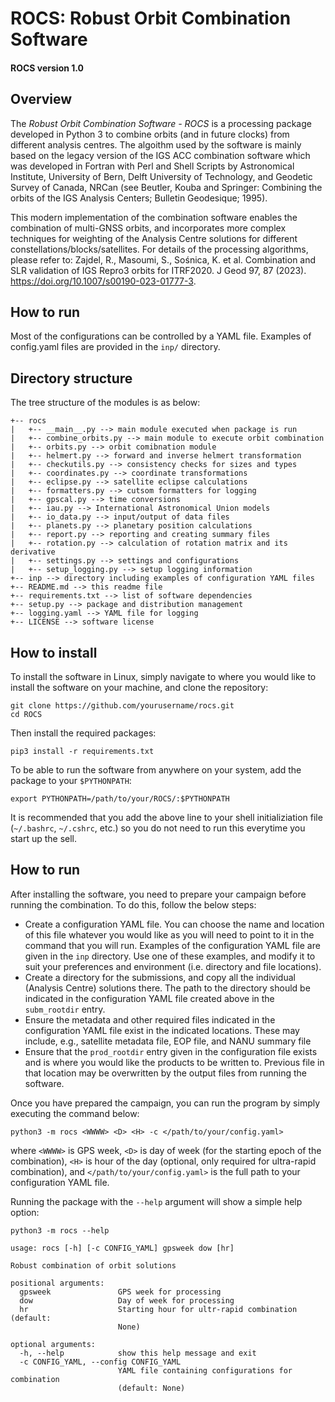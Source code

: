 # ROCS: Robust Orbit Combination Software
#### ROCS version 1.0

## Overview

The *Robust Orbit Combination Software - ROCS* is a processing package developed in Python 3 to combine orbits (and in future clocks) from different analysis centres. The algoithm used by the software is mainly based on the legacy version of the IGS ACC combination software which was developed in Fortran with Perl and Shell Scripts by Astronomical Institute, University of Bern, Delft University of Technology, and Geodetic Survey of Canada, NRCan (see Beutler, Kouba and Springer: Combining the orbits of the IGS Analysis Centers; Bulletin Geodesique; 1995).

This modern implementation of the combination software enables the combination of multi-GNSS orbits, and incorporates more complex techniques for weighting of the Analysis Centre solutions for different constellations/blocks/satellites. For details of the processing algorithms, please refer to: Zajdel, R., Masoumi, S., Sośnica, K. et al. Combination and SLR validation of IGS Repro3 orbits for ITRF2020. J Geod 97, 87 (2023). https://doi.org/10.1007/s00190-023-01777-3.


## How to run
Most of the configurations can be controlled by a YAML file. Examples of config.yaml files are provided in the ```inp/``` directory. 

## Directory structure

The tree structure of the modules is as below:

```
+-- rocs
|   +-- __main__.py --> main module executed when package is run
|   +-- combine_orbits.py --> main module to execute orbit combination
|   +-- orbits.py --> orbit comibnation module
|   +-- helmert.py --> forward and inverse helmert transformation
|   +-- checkutils.py --> consistency checks for sizes and types
|   +-- coordinates.py --> coordinate transformations
|   +-- eclipse.py --> satellite eclipse calculations
|   +-- formatters.py --> cutsom formatters for logging
|   +-- gpscal.py --> time conversions
|   +-- iau.py --> International Astronomical Union models
|   +-- io_data.py --> input/output of data files
|   +-- planets.py --> planetary position calculations
|   +-- report.py --> reporting and creating summary files
|   +-- rotation.py --> calculation of rotation matrix and its derivative
|   +-- settings.py --> settings and configurations
|   +-- setup_logging.py --> setup logging information
+-- inp --> directory including examples of configuration YAML files
+-- README.md --> this readme file
+-- requirements.txt --> list of software dependencies
+-- setup.py --> package and distribution management
+-- logging.yaml --> YAML file for logging
+-- LICENSE --> software license
```

## How to install
To install the software in Linux, simply navigate to where you would like to install the software on your machine, and clone the repository:

```
git clone https://github.com/yourusername/rocs.git
cd ROCS
```

Then install the required packages:

```
pip3 install -r requirements.txt
```

To be able to run the software from anywhere on your system, add the package to your ```$PYTHONPATH```:

```
export PYTHONPATH=/path/to/your/ROCS/:$PYTHONPATH
```

It is recommended that you add the above line to your shell initializiation file (```~/.bashrc```, ```~/.cshrc```, etc.) so you do not need to run this everytime you start up the sell.


## How to run

After installing the software, you need to prepare your campaign before running the combination. To do this, follow the below steps:

- Create a configuration YAML file. You can choose the name and location of this file whatever you would like as you will need to point to it in the command that you will run. Examples of the configuration YAML file are given in the ```inp``` directory. Use one of these examples, and modify it to suit your preferences and environment (i.e. directory and file locations).
- Create a directory for the submissions, and copy all the individual (Analysis Centre) solutions there. The path to the directory should be indicated in the configuration YAML file created above in the ```subm_rootdir``` entry.
- Ensure the metadata and other required files indicated in the configuration YAML file exist in the indicated locations. These may include, e.g., satellite metadata file, EOP file, and NANU summary file
- Ensure that the ```prod_rootdir``` entry given in the configuration file exists and is where you would like the products to be written to. Previous file in that location may be overwritten by the output files from running the software.

Once you have prepared the campaign, you can run the program by simply executing the command below:

```
python3 -m rocs <WWWW> <D> <H> -c </path/to/your/config.yaml>
```

where ```<WWWW>``` is GPS week, ```<D>``` is day of week (for the starting epoch of the combination), ```<H>``` is hour of the day (optional, only required for ultra-rapid combination), and ```</path/to/your/config.yaml>``` is the full path to your configuration YAML file.

Running the package with the ```--help``` argument will show a simple help option:

```
python3 -m rocs --help

usage: rocs [-h] [-c CONFIG_YAML] gpsweek dow [hr]

Robust combination of orbit solutions

positional arguments:
  gpsweek               GPS week for processing
  dow                   Day of week for processing
  hr                    Starting hour for ultr-rapid combination (default:
                        None)

optional arguments:
  -h, --help            show this help message and exit
  -c CONFIG_YAML, --config CONFIG_YAML
                        YAML file containing configurations for combination
                        (default: None)
```
